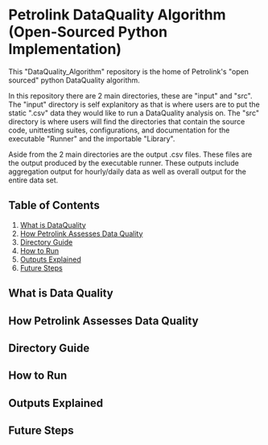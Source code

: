 # Petrolink DataQuality Algorithm (Open-Sourced Python Implementation)
This "DataQuality_Algorithm" repository is the home of Petrolink's "open sourced" python DataQuality algorithm.

In this repository there are 2 main directories, these are "input" and "src". The "input" directory is self explanitory as that is where users are to put the static ".csv" data they would like to run a DataQuality analysis on. The "src" directory is where users will find the directories that contain the source code, unittesting suites, configurations, and documentation for the executable "Runner" and the importable "Library".

Aside from the 2 main directories are the output .csv files. These files are the output produced by the executable runner. These outputs include aggregation output for hourly/daily data as well as overall output for the entire data set. 

## Table of Contents
1. [What is DataQuality](***REMOVED***scm/repo/git/DataQuality_Algorithim/code/sources/3300c23de1571af50d9f39560718aea5996de56a/README.md/#what-is-dataquality)
2. [How Petrolink Assesses Data Quality](***REMOVED***scm/repo/git/DataQuality_Algorithim/code/sources/a8a6c801cdfc381ade72d6a1d21569f92022837f/README.md/#how-petrolink-assesses-data-quality)
3. [Directory Guide](***REMOVED***scm/repo/git/DataQuality_Algorithim/code/sources/a8a6c801cdfc381ade72d6a1d21569f92022837f/README.md/#directory-guide)
4. [How to Run](***REMOVED***scm/repo/git/DataQuality_Algorithim/code/sources/a8a6c801cdfc381ade72d6a1d21569f92022837f/README.md/#how-to-run)
5. [Outputs Explained](***REMOVED***scm/repo/git/DataQuality_Algorithim/code/sources/a8a6c801cdfc381ade72d6a1d21569f92022837f/README.md/#outputs-explained)
4. [Future Steps](***REMOVED***scm/repo/git/DataQuality_Algorithim/code/sources/fc06201ff517060bc4f9ca80ccf1635a1491f932/README.md/#future-steps)

## What is Data Quality


## How Petrolink Assesses Data Quality


## Directory Guide


## How to Run


## Outputs Explained


## Future Steps